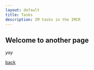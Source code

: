```yaml
---
layout: default
title: Tasks
description: IM tasks in the IMCR
---
```


## Welcome to another page

_yay_

[back](./)
